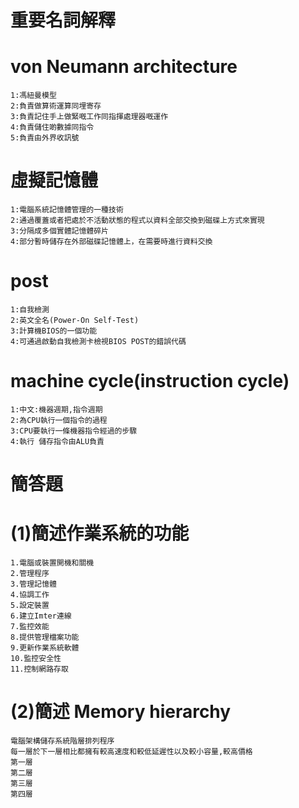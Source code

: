 # 重要名詞解釋
# von Neumann architecture
```
1:馮紐曼模型
2:負責做算術運算同埋寄存
3:負責記住手上做緊嘅工作同指揮處理器嘅運作
4:負責儲住啲數據同指令
5:負責由外界收訊號
```
# 虛擬記憶體
```
1:電腦系統記憶體管理的一種技術
2:通過覆蓋或者把處於不活動狀態的程式以資料全部交換到磁碟上方式來實現
3:分隔成多個實體記憶體碎片
4:部分暫時儲存在外部磁碟記憶體上，在需要時進行資料交換
```
# post
```
1:自我檢測
2:英文全名(Power-On Self-Test)
3:計算機BIOS的一個功能
4:可通過啟動自我檢測卡檢視BIOS POST的錯誤代碼
```
# machine cycle(instruction cycle)
```
1:中文:機器週期,指令週期
2:為CPU執行一個指令的過程
3:CPU要執行一條機器指令經過的步驟
4:執行 儲存指令由ALU負責
```
# 簡答題
# (1)簡述作業系統的功能
```
1.電腦或裝置開機和關機
2.管理程序
3.管理記憶體
4.協調工作
5.設定裝置
6.建立Imter連線
7.監控效能
8.提供管理檔案功能
9.更新作業系統軟體
10.監控安全性
11.控制網路存取
```
# (2)簡述 Memory hierarchy
```
電腦架構儲存系統階層排列程序
每一層於下一層相比都擁有較高速度和較低延遲性以及較小容量,較高價格
第一層
第二層
第三層
第四層












